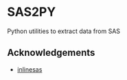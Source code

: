 # SAS2PY

Python utilities to extract data from SAS

## Acknowledgements

 - [inlinesas](https://github.com/wharton/inlinesas)
